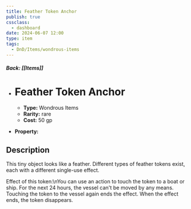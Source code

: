 ```yaml
---
title: Feather Token Anchor
publish: true
cssclass:
  - dashboard
date: 2024-06-07 12:00
type: item
tags:
  - DnD/Items/wondrous-items
---
```


##### Back: [[Items]]

- # Feather Token Anchor

    - **Type:** Wondrous Items
    - **Rarity:** rare
    - **Cost:** 50 gp
- **Property:** 



## Description 

This tiny object looks like a feather. Different types of feather tokens exist, each with a different single-use effect.

Effect of this token:\nYou can use an action to touch the token to a boat or ship. For the next 24 hours, the vessel can't be moved by any means. Touching the token to the vessel again ends the effect. When the effect ends, the token disappears.
